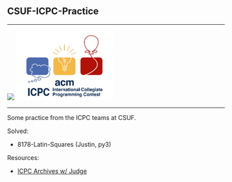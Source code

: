 ## CSUF-ICPC-Practice
---
<img src="https://acmcsuf.com/assets/badges/general.svg" width="100">

<img src="./media/icpc-logo.png" width="225">

---


Some practice from the ICPC teams at CSUF.

Solved:
* 8178-Latin-Squares (Justin, py3)

Resources:
* [ICPC Archives w/ Judge](https://icpcarchive.ecs.baylor.edu/index.php?option=com_onlinejudge&Itemid=9)
